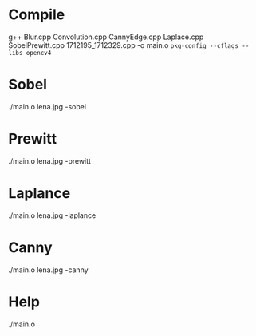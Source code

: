 # Compile

g++ Blur.cpp Convolution.cpp CannyEdge.cpp Laplace.cpp SobelPrewitt.cpp 1712195_1712329.cpp -o main.o `pkg-config --cflags --libs opencv4`
# Sobel

./main.o lena.jpg -sobel
# Prewitt

./main.o lena.jpg -prewitt
# Laplance

./main.o lena.jpg -laplance
# Canny

./main.o lena.jpg -canny
# Help

./main.o
